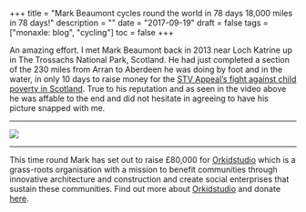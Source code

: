 +++
title = "Mark Beaumont cycles round the world in 78 days 18,000 miles in 78 days!"
description = ""
date = "2017-09-19"
draft = false
tags = ["monaxle: blog", "cycling"]
toc = false
+++

An amazing effort. I met Mark Beaumont back in 2013 near Loch Katrine up in The Trossachs National Park, Scotland. He had just completed a section of the 230 miles from Arran to Aberdeen he was doing by foot and in the water, in only 10 days to raise money for the [STV Appeal’s fight against child poverty in Scotland](http://www.stvplc.tv/blog/2013/05/mark-beaumont-all-set-for-crossscotland-challenge-for-stv-appeal). True to his reputation and as seen in the video above he was affable to the end and did not hesitate in agreeing to have his picture snapped with me.

---
<img style="display:block;margin:auto" src="https://i.ibb.co/Qvp5Z4JW/mark-beaumont-400x364.jpg">

---

This time round Mark has set out to raise £80,000 for [Orkidstudio](http://www.artemisworldcycle.com/charity/) which is a grass-roots organisation with a mission to benefit communities through innovative architecture and construction and create social enterprises that sustain these communities. Find out more about [Orkidstudio](https://orkidstudio.org/) and donate [here](https://orkidstudio.org/donate/).